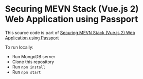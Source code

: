 # Securing MEVN Stack (Vue.js 2) Web Application using Passport

This source code is part of [Securing MEVN Stack (Vue.js 2) Web Application using Passport](https://www.djamware.com/post/5ac8338780aca714d19d5b9e/securing-mevn-stack-vuejs-2-web-application-using-passport)

To run locally:
* Run MongoDB server
* Clone this repository
* Run `npm install`
* Run `npm start`

